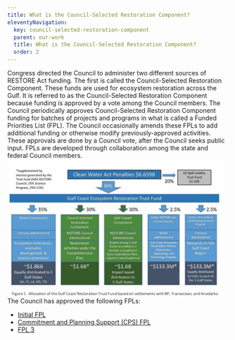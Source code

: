 ```yaml
---
title: What is the Council-Selected Restoration Component?
eleventyNavigation:
  key: council-selected-restoration-component
  parent: our-work
  title: What is the Council-Selected Restoration Component?
  order: 2
---
```


Congress directed the Council to administer two different sources of RESTORE Act funding. The first is called the Council-Selected Restoration Component. These funds are used for ecosystem restoration across the Gulf. It is referred to as the Council-Selected Restoration Component because funding is approved by a vote among the Council members. The Council periodically approves Council-Selected Restoration Component funding for batches of projects and programs in what is called a Funded Priorities List (FPL). The Council occasionally amends these FPLs to add additional funding or otherwise modify previously-approved activities. These approvals are done by a Council vote, after the Council seeks public input. FPLs are developed through collaboration among the state and federal Council members.
<br>
<img src="/img/Buckets Graphic.png" alt="Clean Water Act Penatlies Graph" loading="lazy">
</br>
The Council has approved the following FPLs:

- <a href="{{ './inital-funded-priorities-list.md' | inputPathToUrl }}">Initial FPL</a>
- <a href="{{ './cps-fpl.md' | inputPathToUrl }}">Commitment and Planning Support (CPS) FPL</a>
- <a href="{{ './fpl-3.md' | inputPathToUrl }}">FPL 3</a>
